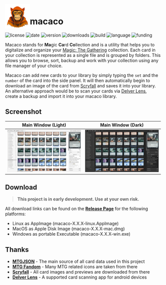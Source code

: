<img align="left" width="80" height="80" src="icon.png" alt="icon">

# macaco
![license](https://img.shields.io/github/license/shagu/macaco)
![date](https://img.shields.io/github/release-date/shagu/macaco)
![version](https://img.shields.io/github/v/release/shagu/macaco?label=version)
![downloads](https://img.shields.io/github/downloads/shagu/macaco/total)
![build](https://img.shields.io/github/actions/workflow/status/shagu/macaco/ontag.yml)
![language](https://img.shields.io/github/languages/top/shagu/macaco)
![funding](https://img.shields.io/github/sponsors/shagu)

Macaco stands for **Ma**gic **Ca**rd **Co**llection and is a utility that helps you to digitalize and organize your [Magic: The Gathering](https://magic.wizards.com/) collection. Each card in your collection is represented as a single file and is grouped by folders. This allows you to browse, sort, backup and work with your collection using any file manager of your choice.

Macaco can add new cards to your library by simply typing the `set` and the `number` of the card into the side panel. It will then automatically begin to download an image of the card from [Scryfall](https://scryfall.com/) and saves it into your library. An alternative approach would be to scan your cards via [Delver Lens](https://www.delverlab.com/), create a backup and import it into your macaco library.

## Screenshot

|                   Main Window (Light)                     |                   Main Window (Dark)                   |
| :-------------------------------------------------------: | :----------------------------------------------------: |
| [![light](preview-light.png)](preview-light.png?raw=true) | [![dark](preview-dark.png)](preview-dark.png?raw=true) |

## Download

> **This project is in early development. Use at your own risk.**

All download links can be found on the **[Release Page](https://github.com/shagu/macaco/releases/latest)** for the following platforms:

* Linux as AppImage (macaco-X.X.X-linux.AppImage)
* MacOS as Apple Disk Image (macaco-X.X.X-mac.dmg)
* Windows as portable Executable (macaco-X.X.X-win.exe)

## Thanks

* **[MTGJSON](https://mtgjson.com/)** - The main source of all card data used in this project
* **[MTG Fandom](https://mtg.fandom.com/)** - Many MTG related icons are taken from there
* **[Scryfall](https://scryfall.com/)** - All card images and previews are downloaded from there
* **[Delver Lens](https://www.delverlab.com/)** - A supported card scanning app for android devices
